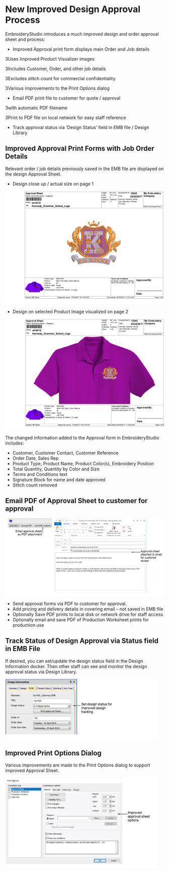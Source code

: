# New Improved Design Approval Process

EmbroideryStudio introduces a much improved design and order approval sheet and process:

- Improved Approval print form displays main Order and Job details

3Uses Improved Product Visualizer images

3Includes Customer, Order, and other job details

3Excludes stitch count for commercial confidentiality

3Various improvements to the Print Options dialog

- Email PDF print file to customer for quote / approval

3with automatic PDF filename

3Print to PDF file on local network for easy staff reference

- Track approval status via ‘Design Status’ field in EMB file / Design Library

## Improved Approval Print Forms with Job Order Details

Relevant order / job details previously saved in the EMB file are displayed on the design Approval Sheet.

- Design close up / actual size on page 1

![Sample_Approval_Sheet-1.png](assets/Sample_Approval_Sheet-1.png)

- Design on selected Product Image visualized on page 2

![Sample_Approval_Sheet-2.png](assets/Sample_Approval_Sheet-2.png)

The changed information added to the Approval form in EmbroideryStudio includes:

- Customer, Customer Contact, Customer Reference
- Order Date, Sales Rep
- Product Type, Product Name, Product Color(s), Embroidery Position
- Total Quantity, Quantity by Color and Size
- Terms and Conditions text
- Signature Block for name and date approved
- Stitch count removed

## Email PDF of Approval Sheet to customer for approval

![rn_-_update-000031.png](assets/rn_-_update-000031.png)

- Send approval forms via PDF to customer for approval.
- Add pricing and delivery details in covering email – not saved in EMB file
- Optionally Save PDF prints to local disk or network drive for staff access
- Optionally email and save PDF of Production Worksheet prints for production use

## Track Status of Design Approval via Status field in EMB File

If desired, you can set/update the design status field in the Design Information docker. Then other staff can see and monitor the design approval status via Design Library.

![rn_-_update-000034.png](assets/rn_-_update-000034.png)

## Improved Print Options Dialog

Various improvements are made to the Print Options dialog to support improved Approval Sheet.

![PrintOptionsApprovalSheet.png](assets/PrintOptionsApprovalSheet.png)
